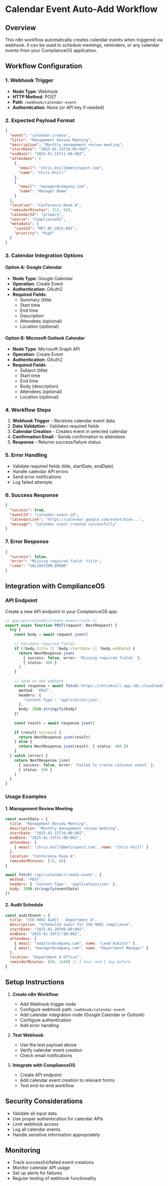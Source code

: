 # Calendar Event Auto-Add Workflow

## Overview
This n8n workflow automatically creates calendar events when triggered via webhook. It can be used to schedule meetings, reminders, or any calendar events from your ComplianceOS application.

## Workflow Configuration

### 1. Webhook Trigger
- **Node Type**: Webhook
- **HTTP Method**: POST
- **Path**: `/webhook/calendar-event`
- **Authentication**: None (or API key if needed)

### 2. Expected Payload Format
```json
{
  "event": "calendar.create",
  "title": "Management Review Meeting",
  "description": "Monthly management review meeting",
  "startDate": "2025-01-15T10:00:00Z",
  "endDate": "2025-01-15T11:00:00Z",
  "attendees": [
    {
      "email": "chris.knill@metinspect.com",
      "name": "Chris Knill"
    },
    {
      "email": "manager@company.com", 
      "name": "Manager Name"
    }
  ],
  "location": "Conference Room A",
  "reminderMinutes": [15, 60],
  "calendarId": "primary",
  "source": "ComplianceOS",
  "metadata": {
    "caseId": "MET-NC-2025-001",
    "priority": "High"
  }
}
```

### 3. Calendar Integration Options

#### Option A: Google Calendar
- **Node Type**: Google Calendar
- **Operation**: Create Event
- **Authentication**: OAuth2
- **Required Fields**:
  - Summary (title)
  - Start time
  - End time
  - Description
  - Attendees (optional)
  - Location (optional)

#### Option B: Microsoft Outlook Calendar
- **Node Type**: Microsoft Graph API
- **Operation**: Create Event
- **Authentication**: OAuth2
- **Required Fields**:
  - Subject (title)
  - Start time
  - End time
  - Body (description)
  - Attendees (optional)
  - Location (optional)

### 4. Workflow Steps

1. **Webhook Trigger** - Receives calendar event data
2. **Data Validation** - Validates required fields
3. **Calendar Creation** - Creates event in selected calendar
4. **Confirmation Email** - Sends confirmation to attendees
5. **Response** - Returns success/failure status

### 5. Error Handling
- Validate required fields (title, startDate, endDate)
- Handle calendar API errors
- Send error notifications
- Log failed attempts

### 6. Success Response
```json
{
  "success": true,
  "eventId": "calendar-event-id",
  "calendarLink": "https://calendar.google.com/event?eid=...",
  "message": "Calendar event created successfully"
}
```

### 7. Error Response
```json
{
  "success": false,
  "error": "Missing required field: title",
  "code": "VALIDATION_ERROR"
}
```

## Integration with ComplianceOS

### API Endpoint
Create a new API endpoint in your ComplianceOS app:

```typescript
// app/api/calendar/create-event/route.ts
export async function POST(request: NextRequest) {
  try {
    const body = await request.json()
    
    // Validate required fields
    if (!body.title || !body.startDate || !body.endDate) {
      return NextResponse.json(
        { success: false, error: 'Missing required fields' },
        { status: 400 }
      )
    }
    
    // Send to n8n webhook
    const response = await fetch('https://chrisknill.app.n8n.cloud/webhook/calendar-event', {
      method: 'POST',
      headers: {
        'Content-Type': 'application/json',
      },
      body: JSON.stringify(body)
    })
    
    const result = await response.json()
    
    if (result.success) {
      return NextResponse.json(result)
    } else {
      return NextResponse.json(result, { status: 400 })
    }
  } catch (error) {
    return NextResponse.json(
      { success: false, error: 'Failed to create calendar event' },
      { status: 500 }
    )
  }
}
```

### Usage Examples

#### 1. Management Review Meeting
```javascript
const eventData = {
  title: "Management Review Meeting",
  description: "Monthly management review meeting",
  startDate: "2025-01-15T10:00:00Z",
  endDate: "2025-01-15T11:00:00Z",
  attendees: [
    { email: "chris.knill@metinspect.com", name: "Chris Knill" }
  ],
  location: "Conference Room A",
  reminderMinutes: [15, 60]
}

await fetch('/api/calendar/create-event', {
  method: 'POST',
  headers: { 'Content-Type': 'application/json' },
  body: JSON.stringify(eventData)
})
```

#### 2. Audit Schedule
```javascript
const auditEvent = {
  title: "ISO 9001 Audit - Department A",
  description: "Scheduled audit for ISO 9001 compliance",
  startDate: "2025-01-20T09:00:00Z",
  endDate: "2025-01-20T17:00:00Z",
  attendees: [
    { email: "auditor@company.com", name: "Lead Auditor" },
    { email: "manager@company.com", name: "Department Manager" }
  ],
  location: "Department A Office",
  reminderMinutes: [60, 1440] // 1 hour and 1 day before
}
```

## Setup Instructions

1. **Create n8n Workflow**:
   - Add Webhook trigger node
   - Configure webhook path: `/webhook/calendar-event`
   - Add calendar integration node (Google Calendar or Outlook)
   - Configure authentication
   - Add error handling

2. **Test Webhook**:
   - Use the test payload above
   - Verify calendar event creation
   - Check email notifications

3. **Integrate with ComplianceOS**:
   - Create API endpoint
   - Add calendar event creation to relevant forms
   - Test end-to-end workflow

## Security Considerations

- Validate all input data
- Use proper authentication for calendar APIs
- Limit webhook access
- Log all calendar events
- Handle sensitive information appropriately

## Monitoring

- Track successful/failed event creations
- Monitor calendar API usage
- Set up alerts for failures
- Regular testing of webhook functionality
